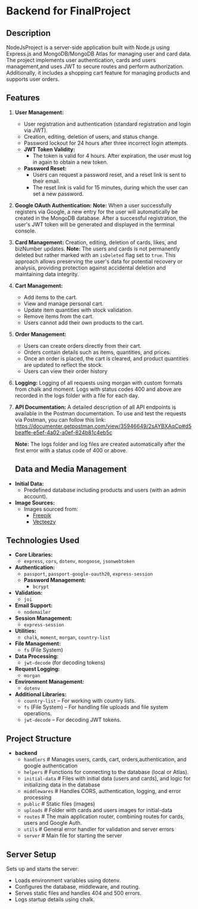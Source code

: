 # Backend for FinalProject

## Description

NodeJsProject is a server-side application built with Node.js using Express.js and MongoDB/MongoDB Atlas for managing user and card data. The project implements user authentication, cards and users management,and uses JWT to secure routes and perform authorization. Additionally, it includes a shopping cart feature for managing products and supports user orders.

## Features

1. **User Management:**

   - User registration and authentication (standard registration and login via JWT).
   - Creation, editing, deletion of users, and status change.
   - Password lockout for 24 hours after three incorrect login attempts.
   - **JWT Token Validity:**
     - The token is valid for 4 hours. After expiration, the user must log in again to obtain a new token.
   - **Password Reset:**
     - Users can request a password reset, and a reset link is sent to their email.
     - The reset link is valid for 15 minutes, during which the user can set a new password.

2. **Google OAuth Authentication:**
   **Note:**
   When a user successfully registers via Google, a new entry for the user will automatically be created in the MongoDB database.
   After a successful registration, the user's JWT token will be generated and displayed in the terminal console.

3. **Card Management:**
   Creation, editing, deletion of cards, likes, and bizNumber updates.
   **Note:**
   The users and cards is not permanently deleted but rather marked with an `isDeleted` flag set to `true`. This approach allows preserving the user's data for potential recovery or analysis, providing protection against accidental deletion and maintaining data integrity.
4. **Cart Management:**
   - Add items to the cart.
   - View and manage personal cart.
   - Update item quantities with stock validation.
   - Remove items from the cart.
   - Users cannot add their own products to the cart.
5. **Order Management:**
   - Users can create orders directly from their cart.
   - Orders contain details such as items, quantities, and prices.
   - Once an order is placed, the cart is cleared, and product quantities are updated to reflect the stock.
   - Users can view their order history
6. **Logging:**
   Logging of all requests using morgan with custom formats from chalk and moment.
   Logs with status codes 400 and above are recorded in the logs folder with a file for each day.

7. **API Documentation:**
   A detailed description of all API endpoints is available in the Postman documentation. To use and test the requests via Postman, you can follow this link: https://documenter.getpostman.com/view/35946649/2sAYBXAqCp#d5beaffe-e5ef-4a02-a0ef-824b81c4eb5c

   **Note:**
   The logs folder and log files are created automatically after the first error with a status code of 400 or above.

   ## Data and Media Management

- **Initial Data:**
  - Predefined database including products and users (with an admin account).
- **Image Sources:**
  - Images sourced from:
    - [Freepik](https://www.freepik.com/)
    - [Vecteezy](https://www.vecteezy.com/)

## Technologies Used

- **Core Libraries:**
  - `express`, `cors`, `dotenv`, `mongoose`, `jsonwebtoken`
- **Authentication:**
  - `passport`, `passport-google-oauth20`, `express-session`
  - **Password Management:**
    - `bcrypt`
- **Validation:**
  - `joi`
- **Email Support:**
  - `nodemailer`
- **Session Management:**
  - `express-session`
- **Utilities:**
  - `chalk`, `moment`, `morgan`, `country-list`
- **File Management:**
  - `fs` (File System)
- **Data Processing:**
  - `jwt-decode` (for decoding tokens)
- **Request Logging:**
  - `morgan`
- **Environment Management:**
  - `dotenv`
- **Additional Libraries:**
  - `country-list` – For working with country lists.
  - `fs` (File System) – For handling file uploads and file system operations.
  - `jwt-decode` – For decoding JWT tokens.

## Project Structure

- **backend**
  - `handlers` # Manages users, cards, cart, orders,authentication, and google authentication
  - `helpers` # Functions for connecting to the database (local or Atlas).
  - `initial-data` # Files with initial data (users and cards), and logic for initializing data in the database
  - `middlewares` # Handles CORS, authentication, logging, and error processing
  - `public` # Static files (images)
  - `uploads` # Folder with cards and users images for initial-data
  - `routes` # The main application router, combining routes for cards, users and Google Auth.
  - `utils` # General error handler for validation and server errors
  - `server` # Main file for starting the server

## Server Setup

Sets up and starts the server:

- Loads environment variables using dotenv.
- Configures the database, middleware, and routing.
- Serves static files and handles 404 and 500 errors.
- Logs startup details using chalk.

